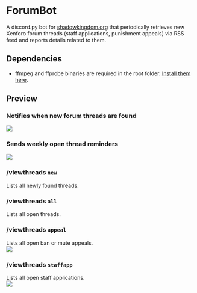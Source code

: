 # ForumBot
A discord.py bot for [shadowkingdom.org](https://shadowkingdom.org) that periodically 
retrieves new Xenforo forum threads (staff applications, punishment appeals) via RSS 
feed and reports details related to them.

## Dependencies
+ ffmpeg and ffprobe binaries are required in the root folder. [Install them here](https://ffbinaries.com/downloads).

## Preview
### Notifies when new forum threads are found
<img src="https://cdn.discordapp.com/attachments/1058799534408478801/1061707111479922830/image.png"><br/>

### Sends weekly open thread reminders
<img src="https://cdn.discordapp.com/attachments/1058799534408478801/1061710985968238763/image.png"><br/>

### /viewthreads `new`
Lists all newly found threads.

### /viewthreads `all`
Lists all open threads.

### /viewthreads `appeal`
Lists all open ban or mute appeals.<br/>
<img src="https://cdn.discordapp.com/attachments/1058799534408478801/1061708918868414515/image.png"><br/>

### /viewthreads `staffapp`
Lists all open staff applications.<br/>
<img src="https://cdn.discordapp.com/attachments/1058799534408478801/1061707976253132881/image.png"><br/>
